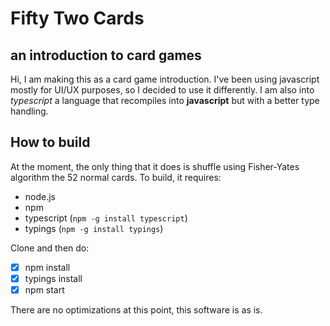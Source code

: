 # Fifty Two Cards
## an introduction to card games

Hi, I am making this as a card game introduction. I've been using javascript mostly for UI/UX purposes, so I decided to use it differently.
I am also into _typescript_ a language that recompiles into **javascript** but with a better type handling.


## How to build
At the moment, the only thing that it does is shuffle using Fisher-Yates algorithm the 52 normal cards.
To build, it requires:
- node.js
- npm
- typescript (`npm -g install typescript`)
- typings (`npm -g install typings`)

Clone and then do:
- [x] npm install
- [x] typings install
- [x] npm start

There are no optimizations at this point, this software is as is.
